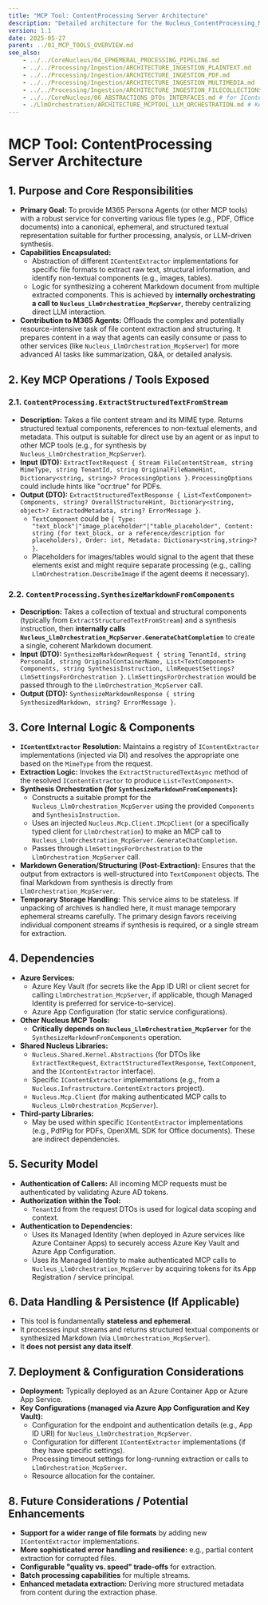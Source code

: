 ```yaml
---
title: "MCP Tool: ContentProcessing Server Architecture"
description: "Detailed architecture for the Nucleus_ContentProcessing_McpServer, focused on extracting structured text and components from various document formats, preparing them for LLM-based analysis or synthesis via LlmOrchestration_McpServer."
version: 1.1
date: 2025-05-27
parent: ../01_MCP_TOOLS_OVERVIEW.md
see_also:
    - ../../CoreNucleus/04_EPHEMERAL_PROCESSING_PIPELINE.md
    - ../../Processing/Ingestion/ARCHITECTURE_INGESTION_PLAINTEXT.md
    - ../../Processing/Ingestion/ARCHITECTURE_INGESTION_PDF.md
    - ../../Processing/Ingestion/ARCHITECTURE_INGESTION_MULTIMEDIA.md
    - ../../Processing/Ingestion/ARCHITECTURE_INGESTION_FILECOLLECTIONS.md
    - ../../CoreNucleus/06_ABSTRACTIONS_DTOs_INTERFACES.md # for IContentExtractor
    - ./LlmOrchestration/ARCHITECTURE_MCPTOOL_LLM_ORCHESTRATION.md # Key dependency for synthesis
---
```


# MCP Tool: ContentProcessing Server Architecture

## 1. Purpose and Core Responsibilities

*   **Primary Goal:** To provide M365 Persona Agents (or other MCP tools) with a robust service for converting various file types (e.g., PDF, Office documents) into a canonical, ephemeral, and structured textual representation suitable for further processing, analysis, or LLM-driven synthesis.
*   **Capabilities Encapsulated:**
    *   Abstraction of different `IContentExtractor` implementations for specific file formats to extract raw text, structural information, and identify non-textual components (e.g., images, tables).
    *   Logic for synthesizing a coherent Markdown document from multiple extracted components. This is achieved by **internally orchestrating a call to `Nucleus_LlmOrchestration_McpServer`**, thereby centralizing direct LLM interaction.
*   **Contribution to M365 Agents:** Offloads the complex and potentially resource-intensive task of file content extraction and structuring. It prepares content in a way that agents can easily consume or pass to other services (like `Nucleus_LlmOrchestration_McpServer`) for more advanced AI tasks like summarization, Q&A, or detailed analysis.

## 2. Key MCP Operations / Tools Exposed

### 2.1. `ContentProcessing.ExtractStructuredTextFromStream`
*   **Description:** Takes a file content stream and its MIME type. Returns structured textual components, references to non-textual elements, and metadata. This output is suitable for direct use by an agent or as input to other MCP tools (e.g., for synthesis by `Nucleus_LlmOrchestration_McpServer`).
*   **Input (DTO):** `ExtractTextRequest { Stream FileContentStream, string MimeType, string TenantId, string OriginalFileNameHint, Dictionary<string, string>? ProcessingOptions }`. `ProcessingOptions` could include hints like "ocr:true" for PDFs.
*   **Output (DTO):** `ExtractStructuredTextResponse { List<TextComponent> Components, string? OverallStructureHint, Dictionary<string, object>? ExtractedMetadata, string? ErrorMessage }`.
    *   `TextComponent` could be `{ Type: "text_block"|"image_placeholder"|"table_placeholder", Content: string (for text_block, or a reference/description for placeholders), Order: int, Metadata: Dictionary<string,string>? }`.
    *   Placeholders for images/tables would signal to the agent that these elements exist and might require separate processing (e.g., calling `LlmOrchestration.DescribeImage` if the agent deems it necessary).

### 2.2. `ContentProcessing.SynthesizeMarkdownFromComponents`
*   **Description:** Takes a collection of textual and structural components (typically from `ExtractStructuredTextFromStream`) and a synthesis instruction, then **internally calls `Nucleus_LlmOrchestration_McpServer.GenerateChatCompletion`** to create a single, coherent Markdown document.
*   **Input (DTO):** `SynthesizeMarkdownRequest { string TenantId, string PersonaId, string OriginalContainerName, List<TextComponent> Components, string SynthesisInstruction, LlmRequestSettings? LlmSettingsForOrchestration }`. `LlmSettingsForOrchestration` would be passed through to the `LlmOrchestration_McpServer` call.
*   **Output (DTO):** `SynthesizeMarkdownResponse { string SynthesizedMarkdown, string? ErrorMessage }`.

## 3. Core Internal Logic & Components

*   **`IContentExtractor` Resolution:** Maintains a registry of `IContentExtractor` implementations (injected via DI) and resolves the appropriate one based on the `MimeType` from the request.
*   **Extraction Logic:** Invokes the `ExtractStructuredTextAsync` method of the resolved `IContentExtractor` to produce `List<TextComponent>`.
*   **Synthesis Orchestration (for `SynthesizeMarkdownFromComponents`):**
    *   Constructs a suitable prompt for the `Nucleus_LlmOrchestration_McpServer` using the provided `Components` and `SynthesisInstruction`.
    *   Uses an injected `Nucleus.Mcp.Client.IMcpClient` (or a specifically typed client for `LlmOrchestration`) to make an MCP call to `Nucleus_LlmOrchestration_McpServer.GenerateChatCompletion`.
    *   Passes through `LlmSettingsForOrchestration` to the `LlmOrchestration_McpServer` call.
*   **Markdown Generation/Structuring (Post-Extraction):** Ensures that the output from extractors is well-structured into `TextComponent` objects. The final Markdown from synthesis is directly from `LlmOrchestration_McpServer`.
*   **Temporary Storage Handling:** This service aims to be stateless. If unpacking of archives is handled here, it must manage temporary ephemeral streams carefully. The primary design favors receiving individual component streams if synthesis is required, or a single stream for extraction.

## 4. Dependencies

*   **Azure Services:**
    *   Azure Key Vault (for secrets like the App ID URI or client secret for calling `LlmOrchestration_McpServer`, if applicable, though Managed Identity is preferred for service-to-service).
    *   Azure App Configuration (for static service configurations).
*   **Other Nucleus MCP Tools:**
    *   **Critically depends on `Nucleus_LlmOrchestration_McpServer`** for the `SynthesizeMarkdownFromComponents` operation.
*   **Shared Nucleus Libraries:**
    *   `Nucleus.Shared.Kernel.Abstractions` (for DTOs like `ExtractTextRequest`, `ExtractStructuredTextResponse`, `TextComponent`, and the `IContentExtractor` interface).
    *   Specific `IContentExtractor` implementations (e.g., from a `Nucleus.Infrastructure.ContentExtractors` project).
    *   `Nucleus.Mcp.Client` (for making authenticated MCP calls to `Nucleus_LlmOrchestration_McpServer`).
*   **Third-party Libraries:**
    *   May be used within specific `IContentExtractor` implementations (e.g., PdfPig for PDFs, OpenXML SDK for Office documents). These are indirect dependencies.

## 5. Security Model

*   **Authentication of Callers:** All incoming MCP requests must be authenticated by validating Azure AD tokens.
*   **Authorization within the Tool:**
    *   `TenantId` from the request DTOs is used for logical data scoping and context.
*   **Authentication to Dependencies:**
    *   Uses its Managed Identity (when deployed in Azure services like Azure Container Apps) to securely access Azure Key Vault and Azure App Configuration.
    *   Uses its Managed Identity to make authenticated MCP calls to `Nucleus_LlmOrchestration_McpServer` by acquiring tokens for its App Registration / service principal.

## 6. Data Handling & Persistence (If Applicable)

*   This tool is fundamentally **stateless and ephemeral**.
*   It processes input streams and returns structured textual components or synthesized Markdown (via `LlmOrchestration_McpServer`).
*   It **does not persist any data itself**.

## 7. Deployment & Configuration Considerations

*   **Deployment:** Typically deployed as an Azure Container App or Azure App Service.
*   **Key Configurations (managed via Azure App Configuration and Key Vault):**
    *   Configuration for the endpoint and authentication details (e.g., App ID URI) for `Nucleus_LlmOrchestration_McpServer`.
    *   Configuration for different `IContentExtractor` implementations (if they have specific settings).
    *   Processing timeout settings for long-running extraction or calls to `LlmOrchestration_McpServer`.
    *   Resource allocation for the container.

## 8. Future Considerations / Potential Enhancements

*   **Support for a wider range of file formats** by adding new `IContentExtractor` implementations.
*   **More sophisticated error handling and resilience:** e.g., partial content extraction for corrupted files.
*   **Configurable "quality vs. speed" trade-offs** for extraction.
*   **Batch processing capabilities** for multiple streams.
*   **Enhanced metadata extraction:** Deriving more structured metadata from content during the extraction phase.